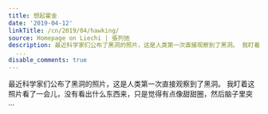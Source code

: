 ```yaml
---
title: 想起霍金
date: '2019-04-12'
linkTitle: /cn/2019/04/hawking/
source: Homepage on Liechi | 張列弛
description: 最近科学家们公布了黑洞的照片，这是人类第一次直接观察到了黑洞。 我盯着这照片看了一会儿，没有看出什么东西来，只是觉得有点像甜甜圈，然后脑子里突
  ...
disable_comments: true
---
```

最近科学家们公布了黑洞的照片，这是人类第一次直接观察到了黑洞。 我盯着这照片看了一会儿，没有看出什么东西来，只是觉得有点像甜甜圈，然后脑子里突 ...